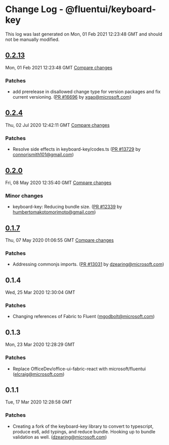 # Change Log - @fluentui/keyboard-key

This log was last generated on Mon, 01 Feb 2021 12:23:48 GMT and should not be manually modified.

<!-- Start content -->

## [0.2.13](https://github.com/microsoft/fluentui/tree/@fluentui/keyboard-key_v0.2.13)

Mon, 01 Feb 2021 12:23:48 GMT 
[Compare changes](https://github.com/microsoft/fluentui/compare/@fluentui/keyboard-key_v0.2.13-0..@fluentui/keyboard-key_v0.2.13)

### Patches

- add prerelease in disallowed change type for version packages and fix current versioning. ([PR #16696](https://github.com/microsoft/fluentui/pull/16696) by xgao@microsoft.com)

## [0.2.4](https://github.com/microsoft/fluentui/tree/@fluentui/keyboard-key_v0.2.4)

Thu, 02 Jul 2020 12:42:11 GMT 
[Compare changes](https://github.com/microsoft/fluentui/compare/@fluentui/keyboard-key_v0.2.3..@fluentui/keyboard-key_v0.2.4)

### Patches

- Resolve side effects in keyboard-key/codes.ts ([PR #13729](https://github.com/microsoft/fluentui/pull/13729) by connorjsmith101@gmail.com)

## [0.2.0](https://github.com/microsoft/fluentui/tree/@fluentui/keyboard-key_v0.2.0)

Fri, 08 May 2020 12:35:40 GMT 
[Compare changes](https://github.com/microsoft/fluentui/compare/@fluentui/keyboard-key_v0.1.7..@fluentui/keyboard-key_v0.2.0)

### Minor changes

- keyboard-key: Reducing bundle size. ([PR #12339](https://github.com/microsoft/fluentui/pull/12339) by humbertomakotomorimoto@gmail.com)

## [0.1.7](https://github.com/microsoft/fluentui/tree/@fluentui/keyboard-key_v0.1.7)

Thu, 07 May 2020 01:06:55 GMT 
[Compare changes](https://github.com/microsoft/fluentui/compare/@fluentui/keyboard-key_v0.1.4..@fluentui/keyboard-key_v0.1.7)

### Patches

- Addressing commonjs imports. ([PR #13031](https://github.com/microsoft/fluentui/pull/13031) by dzearing@microsoft.com)

## 0.1.4
Wed, 25 Mar 2020 12:30:04 GMT

### Patches

- Changing references of Fabric to Fluent (mgodbolt@microsoft.com)
## 0.1.3
Mon, 23 Mar 2020 12:28:29 GMT

### Patches

- Replace OfficeDev/office-ui-fabric-react with microsoft/fluentui (elcraig@microsoft.com)
## 0.1.1
Tue, 17 Mar 2020 12:28:58 GMT

### Patches

- Creating a fork of the keyboard-key library to convert to typescript, produce es6, add typings, and reduce bundle. Hooking up to bundle validation as well. (dzearing@microsoft.com)
